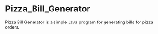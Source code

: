 # Pizza_Bill_Generator
Pizza Bill Generator is a simple Java program for generating bills for pizza orders.
